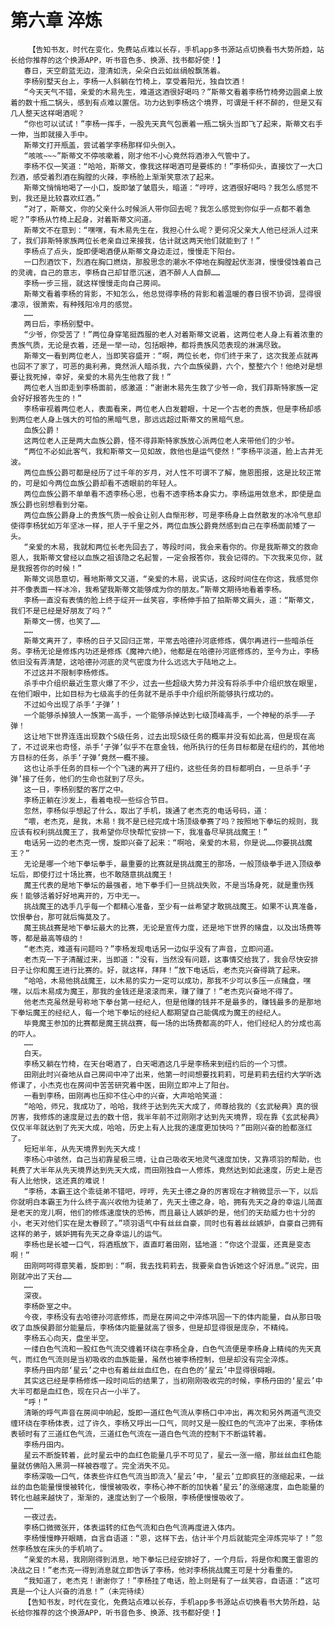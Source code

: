 # 第六章 淬炼
        【告知书友，时代在变化，免费站点难以长存，手机app多书源站点切换看书大势所趋，站长给你推荐的这个换源APP，听书音色多、换源、找书都好使！】
       春日，天空蔚蓝无边，澄清如洗，朵朵白云如丝绢般飘荡着。
       李杨别墅天台上，李杨一人斜躺在竹椅上，享受着阳光，独自饮酒！
       “今天天气不错，亲爱的木易先生，难道这酒很好喝吗？”斯蒂文看着李杨竹椅旁边圆桌上放着的数十瓶二锅头，感到有点难以置信。功力达到李杨这个境界，可谓是千杯不醉的，但是又有几人整天这样喝酒呢？
       “你也可以试试！”李杨一挥手，一股先天真气包裹着一瓶二锅头当即飞了起来，斯蒂文右手一伸，当即就接入手中。
       斯蒂文打开瓶盖，尝试着学李杨那样仰头倒入。
       “咳咳~~~”斯蒂文不停咳嗽着，刚才他不小心竟然将酒渗入气管中了。
       李杨不仅一笑道：“哈哈，斯蒂文，像我这样喝酒可是要练的！”李杨仰头，直接饮了一大口烈酒，感受着烈酒在胸膛的火辣，李杨脸上渐渐笑意浓了起来。
       斯蒂文悄悄地喝了一小口，旋即皱了皱眉头，暗道：“哼哼，这酒很好喝吗？我怎么感觉不到，我还是比较喜欢红酒。”
       “对了，斯蒂文，你的父亲什么时候派人带你回去呢？我怎么感觉到你似乎一点都不着急呢？”李杨从竹椅上起身，对着斯蒂文问道。
       斯蒂文不在意到：“嘿嘿，有木易先生在，我担心什么呢？更何况父亲大人他已经派人过来了，我们菲斯特家族两位长老亲自过来接我，估计就这两天他们就能到了！”
       李杨点了点头，旋即便喝酒便从斯蒂文身边走过，慢慢走下阳台。
       一口烈酒饮下，烈酒在胸口燃烧，那股思念的潮水不停地在胸膛起伏澎湃，慢慢侵蚀着自己的灵魂，自己的意志，李杨自己却甘愿沉迷，酒不醉人人自醉……
       李杨一步三摇，就这样慢慢走向自己房间。
       斯蒂文看着李杨的背影，不知怎么，他总觉得李杨的背影和着温暖的春日很不协调，显得很凄凉，很萧索，有种残阳冷月的感觉。
       ……
       两日后，李杨别墅中。
       “少爷，你受苦了！”两位身穿笔挺西服的老人对着斯蒂文说着，这两位老人身上有着浓重的贵族气质，无论是衣着，还是一举一动，包括眼神，都将贵族风范表现的淋漓尽致。
       斯蒂文一看到两位老人，当即笑容盛开：“啊，两位长老，你们终于来了，这次我差点就再也回不了家了，可恶的奥利弗，竟然派人暗杀我，六个血族侯爵，六个，整整六个！他绝对是想要让我死掉，幸好，亲爱的木易先生他救了我！”
       两位老人当即走到李杨面前，感激道：“谢谢木易先生救了少爷一命，我们菲斯特家族一定会好好报答先生的！”
       李杨审视着两位老人，表面看来，两位老人白发碧眼，十足一个古老的贵族，但是李杨却感到两位老人身上强大的可怕的黑暗气息，那远远超过斯蒂文的黑暗气息。
       血族公爵！
       这两位老人正是两大血族公爵，怪不得菲斯特家族放心派两位老人来带他们的少爷。
       “两位不必如此客气，我和斯蒂文一见如故，救他也是运气使然！”李杨平淡道，脸上古井无波。
       两位血族公爵可都是经历了过千年的岁月，对人性不可谓不了解，施恩图报，这是比较正常的，可是如今两位血族公爵却看不透眼前的年轻人。
       两位血族公爵不单单看不透李杨心思，也看不透李杨本身实力。李杨运用敛息术，即使是血族公爵也别想看到分毫。
       两位血族公爵身上的贵族气质一般会让别人自惭形秽，可是李杨身上自然散发的冰冷气息却使得李杨犹如万年坚冰一样，拒人于千里之外，两位血族公爵竟然感到自己在李杨面前矮了一头。
       “亲爱的木易，我就和两位长老先回去了，等段时间，我会来看你的。你是我斯蒂文的救命恩人，我斯蒂文曾经以血族之祖该隐之名起誓，一定会报答你，我会记得的。下次我来见你，就是我报答你的时候！”
       斯蒂文词恳意切，蓦地斯蒂文又道，“亲爱的木易，说实话，这段时间住在你这，我感觉你并不像表面一样冰冷，我希望我斯蒂文能够成为你的朋友。”斯蒂文期待地看着李杨。
       李杨一直没有表情的脸上终于绽开一丝笑容，李杨伸手拍了拍斯蒂文肩头，道：“斯蒂文，我们不是已经是好朋友了吗？”
       斯蒂文一愣，也笑了……
       ……
       斯蒂文离开了，李杨的日子又回归正常，平常去哈德孙河底修炼，偶尔再进行一些暗杀任务。李杨无论是修炼内功还是修炼《魔神六绝》，他都是在哈德孙河底修炼的，至今为止，李杨依旧没有弄清楚，这哈德孙河底的灵气密度为什么远远大于陆地之上。
       不过这并不限制李杨修炼。
       杀手中介组织最近生意火爆了不少，过去一些超级大势力并没有将杀手中介组织放在眼里，在他们眼中，比如目标为七级高手的任务就不是杀手中介组织所能够执行成功的。
       不过如今出现了杀手‘子弹’！
       一个能够杀掉狼人一族第一高手，一个能够杀掉达到七级顶峰高手，一个神秘的杀手——子弹！
       这让地下世界连连出现数个S级任务，过去出现S级任务的概率并没有如此高，但是现在高了，不过说来也奇怪，杀手‘子弹’似乎不在意金钱，他所执行的任务目标都是在纽约的，其他地方目标的任务，杀手‘子弹’竟然一概不接。
       这也让杀手任务的目标一个个飞速的离开了纽约，这些任务的目标都明白，一旦杀手‘子弹’接了任务，他们的生命也就到了尽头。
       这一日，李杨别墅的客厅之中。
       李杨正躺在沙发上，看着电视一些综合节目。
       忽然，李杨似乎想起了什么，取出了手机，拨通了老杰克的电话号码，道：
       “喂，老杰克，是我，木易！我不是已经完成十场顶级拳赛了吗？按照地下拳坛的规则，我应该有权利挑战魔王了，我希望你尽快帮忙安排一下，我准备尽早挑战魔王！”
       电话另一边的老杰克一愣，旋即兴奋了起来：“啊哈，亲爱的木易，你是说……你要挑战魔王？”
       无论是哪一个地下拳坛拳手，最重要的比赛就是挑战魔王的那场，一般顶级拳手进入顶级拳坛后，即使打过十场比赛，也不敢随意挑战魔王！
       魔王代表的是地下拳坛的最强者，地下拳手们一旦挑战失败，不是当场身死，就是重伤残疾！能够活着好好地离开的，万中无一。
       挑战魔王的选手几乎每一个都精心准备，至少有一丝希望才敢挑战魔王。如果不认真准备，饮恨拳台，那可就后悔莫及了。
       魔王挑战赛是地下拳坛最大的比赛，无论是宣传力度，还是地下世界的赌盘，以及出场费等等，都是最高等级的！
       “老杰克，难道有问题吗？”李杨发现电话另一边似乎没有了声音，立即问道。
       老杰克一下子清醒过来，当即道：“没有，当然没有问题，这事情交给我了，我会尽快安排日子让你和魔王进行比赛的。好，就这样，拜拜！”放下电话后，老杰克兴奋得跳了起来。
       “哈哈，木易他挑战魔王，以木易的实力一定可以成功，那我不少可以多压一点赌盘，嘿嘿，以后木易成为魔王，那我的金钱还是滚滚而来，赚了赚了！”老杰克兴奋地不得了。
       他老杰克虽然是号称地下拳台第一经纪人，但是他赚的钱并不是最多的，赚钱最多的是那地下拳坛魔王的经纪人，每一个地下拳坛的经纪人都期望自己能偶成为魔王的经纪人。
       毕竟魔王参加的比赛都是魔王挑战赛，每一场的出场费都高的吓人，他们经纪人的分成也高的吓人。
       ……
       白天。
       李杨又躺在竹椅，在天台喝酒了，白天喝酒这几乎是李杨来到纽约后的一个习惯。
       田刚此时兴奋地从自己房间中冲了出来，他第一时间想要找莉莉，可是莉莉去纽约大学听选修课了，小杰克也在房间中苦苦研究着中医，田刚立即冲上了阳台。
       一看到李杨，田刚再也压抑不住心中的兴奋，大声哈哈笑道：
       “哈哈，师兄，我成功了，哈哈，我终于达到先天大成了，师尊给我的《玄武秘典》真的很厉害，我修炼的速度是过去的数十倍，我半年前不过刚刚才达到先天境界，现在靠《玄武秘典》仅仅半年就达到了先天大成，哈哈，历史上有人比我的速度更加快吗？”田刚兴奋的脸都涨红了。
       短短半年，从先天境界到先天大成！
       李杨心中骇然，自己当初靠星极三境，让自己吸收天地灵气速度加快，又靠项羽的帮助，也耗费了大半年从先天境界达到先天大成，而田刚独自一人修炼，竟然达到如此速度，历史上是否有人比他快，这还真的难说！
       “李杨，本霸王这个乖徒弟不错吧，哼哼，先天土德之身的厉害现在才稍微显示一下，以后你就明白本霸王为什么终于高兴收他为徒弟了，先天土德之身，哈，拥有先天之身的幸运儿简直是老天的宠儿啊，他们的修炼速度快的恐怖，而且最让人嫉妒的是，他们的天劫威力也十分的小，老天对他们实在是太眷顾了。”项羽语气中有丝丝自豪，同时也有着丝丝嫉妒，自豪自己拥有这样的弟子，嫉妒拥有先天之身幸运儿的运气。
       李杨也是长嘘一口气，将酒瓶放下，直直盯着田刚，猛地道：“你这个混蛋，还真是变态啊！”
       田刚呵呵得意笑着，旋即到：“啊，我去找莉莉去，我要亲自告诉她这个好消息。”说完，田刚就冲出了天台……
       ……
       深夜。
       李杨卧室之中。
       今夜，李杨没有去哈德孙河底修炼，而是在房间之中淬炼巩固一下的体内能量，自从那日吸收了血族侯爵部分能量后，李杨体内能量就高了很多，但是却显得很是庞杂，不精纯。
       李杨五心向天，盘坐半空。
       一缕白色气流和一股红色气流交缠着环绕在李杨全身，白色气流便是李杨身上精纯的先天真气，而红色气流则是当初吸收的血族能量，虽然也被李杨控制，但是却没有完全淬炼。
       李杨丹田内部‘星云’之中也有着丝丝血红色，在白色的‘星云’中显得很碍眼。
       其实这已经是李杨修炼一段时间后的结果了，当初刚刚吸收完的时候，李杨丹田的‘星云’中大半可都是血红色，现在只占一小半了。
       “呼！”
       清晰的呼气声音在房间中响起，旋即一道红色气流从李杨口中冲出，再次和另外两道气流交缠环绕在李杨体表，过了许久，李杨又呼出一口气，同时又是一股红色的气流冲了出来，李杨体表顿时有了三道红色气流，三道红色气流在一道白色气流的控制下不断运转着。
       李杨丹田内。
       星云不断旋转着，此时星云中的血红色能量几乎不可见了，星云一涨一缩，那丝丝血红色能量就仿佛陷入黑洞一样被吞噬了。完全消失不见。
       李杨深吸一口气，体表些许红色气流当即流入‘星云’中，‘星云’立即疯狂的涨缩起来，一丝丝的血色能量慢慢被转化，慢慢被吸收，李杨心神不断的加快着‘星云’的涨缩速度，血色能量的转化也越来越快了，渐渐的，速度达到了一个极限，李杨便慢慢吸收了。
       ……
       一夜过去。
       李杨口微微张开，体表运转的红色气流和白色气流再度进入体内。
       李杨慢慢睁开眼睛，自言自语道：“恩，这样下去，估计半个月后就能完全淬炼完毕了！”忽然李杨放在床头的手机响了。
       “亲爱的木易，我刚刚得到消息，地下拳坛已经安排好了，一个月后，将是你和魔王雷恩的决战之日！”老杰克一得到消息就立即告诉了李杨，他对李杨挑战魔王可是十分看重的。
       “我知道了，老杰克！谢谢你了！”李杨挂了电话，脸上则是有了一丝笑容，自语道：“这可真是一个让人兴奋的消息！”（未完待续）
       【告知书友，时代在变化，免费站点难以长存，手机app多书源站点切换看书大势所趋，站长给你推荐的这个换源APP，听书音色多、换源、找书都好使！】